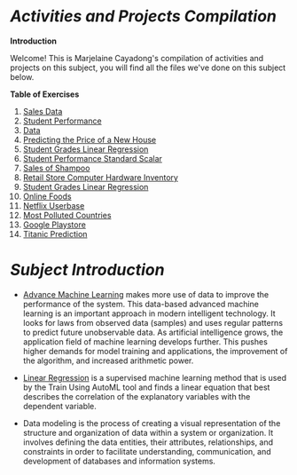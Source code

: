 # ***Activities and Projects Compilation***

**Introduction**


Welcome! This is Marjelaine Cayadong's compilation of activities and projects on this subject, you will find all the files we've done on this subject below.

**Table of Exercises**
1. [Sales Data](https://colab.research.google.com/drive/1o0TRfgfC6y3swZypF4ValwSgK4Tf8247)
2. [Student Performance](https://colab.research.google.com/drive/1JCBFJVHncdDzW8r9w5elmhXwQf5SURQi)
3. [Data](https://colab.research.google.com/drive/13M3dkkXSLr0WS4DKk1oYwG-Cirkk5N6g)
4. [Predicting the Price of a New House](https://colab.research.google.com/drive/1e2-2e8-AWSfNYSo5zV37RPQksOtnp6C6)
5. [Student Grades Linear Regression](https://colab.research.google.com/drive/1Lu7k_NuoFZ2vTYj9lq3UZxGO03qIVko9)
6. [Student Performance Standard Scalar](https://colab.research.google.com/drive/13_3fAasfl81h0satGwp2ZumaMIX9IHpI)
7. [Sales of Shampoo](https://colab.research.google.com/drive/15o4UDvePVjGLK84RJqDDfselNOPZ0YCW?usp=sharing)
8. [Retail Store Computer Hardware Inventory](https://colab.research.google.com/drive/1CgLj2RWhHuIDMGjounb90TQwo43t0lNc#scrollTo=Ds4tqnU5I4St)
9. [Student Grades Linear Regression](https://colab.research.google.com/drive/1DXxUWpVV7Ux0aVePtmCtZz5uQ8XDvzZc)
10. [Online Foods](https://colab.research.google.com/drive/1CePVN7xEJyAJGIv4xYaNPsvqaD3vm6Yf)
11. [Netflix Userbase](https://colab.research.google.com/drive/1TqgPf8WRLJyo2aSDK18xTK-ovu4cRnzU)
12. [Most Polluted Countries](https://colab.research.google.com/drive/11uY4wLotlsSfyKPeFc_Q1jKEaMghMfWF)
13. [Google Playstore](https://colab.research.google.com/drive/1qcbm-i6hLg0niScGfEkDkqzcDUAMdk1y)
14. [Titanic Prediction]([https://colab.research.google.com/drive/1CePVN7xEJyAJGIv4xYaNPsvqaD3vm6Yf](https://colab.research.google.com/drive/1WBFwIQlDh0OQXHW99in4xcp2F9GfPoQ3?usp=sharing))


# ***Subject Introduction***


* [Advance Machine Learning](https://www.hindawi.com/journals/cin/si/310785/) makes more use of data to improve the performance of the system. This data-based advanced machine learning is an important approach in modern intelligent technology. It looks for laws from observed data (samples) and uses regular patterns to predict future unobservable data. As artificial intelligence grows, the application field of machine learning develops further. This pushes higher demands for model training and applications, the improvement of the algorithm, and increased arithmetic power.


* [Linear Regression](https://pro.arcgis.com/en/pro-app/latest/tool-reference/geoai/how-linear-regression-works.htm#:~:text=Linear%20regression%20is%20a%20supervised,the%20data%20using%20least%20squares.)  is a supervised machine learning method that is used by the Train Using AutoML tool and finds a linear equation that best describes the correlation of the explanatory variables with the dependent variable. 

* Data modeling is the process of creating a visual representation of the structure and organization of data within a system or organization. It involves defining the data entities, their attributes, relationships, and constraints in order to facilitate understanding, communication, and development of databases and information systems.

